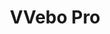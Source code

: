 ---
description: ios7风格的微博客户端，简洁，顺手。
layout: post
results:
- primaryGenreName: Social Networking
  version: '1.0'
  trackViewUrl: https://itunes.apple.com/cn/app/vvebo-pro/id670910957?mt=8&uo=4
  artworkUrl100: http://a1890.phobos.apple.com/us/r30/Purple6/v4/30/d2/a4/30d2a434-2a81-ce92-f84f-63bfae2d7665/mzl.apcixpue.png
  artworkUrl60: http://a956.phobos.apple.com/us/r30/Purple6/v4/9b/61/bb/9b61bbc3-3f73-937d-14ae-931c4de8a35a/icon.png
  userRatingCountForCurrentVersion: 156
  sellerName: Sunshine zheng
  supportedDevices:
  - iPhone5s
  - iPadMini
  - iPhone4S
  - iPadFourthGen4G
  - iPhone5
  - iPhone-3GS
  - iPadThirdGen
  - iPadFourthGen
  - iPhone4
  - iPodTouchFifthGen
  - iPadMini4G
  - iPodTouchourthGen
  - iPadThirdGen4G
  - iPad2Wifi
  - iPhone5c
  - iPad23G
  genres:
  - 社交
  - 工具
  trackName: VVebo Pro
  description: "AppSolution独家首发！关注微信号appsolution，有最好玩的新酷应用推荐！\n\n今天开始，让VVebo来把你带入另一个微博的世界:P\n\nVVebo是一款针对iOS7设计的新浪微博应用，同时让iOS6的同学也有相同的体验。独特的设计和流畅的速度绝对会让你爱不释手。
    \n\nVVebo特点介绍：\n1.绝佳的流畅体验。\n2.全新的个人界面体验。\n3.手势滑动转发，评论。\n4.独特时间轴设计，让你想看哪就看哪。\n5.贴心微博条数，让你对微博数量了如指掌。\n6.独特的多图浏览，更加丰富。\n7.微博时光机，带你任意穿梭。\n8.还有更多小惊喜，我们来一起发现吧！\n\nVVebo官方微博：@VVebo\n如果有任何疑问，请微博联系。"
  price: 0
  trackId: 670910957
  releaseDate: '2013-11-21T02:52:07Z'
  screenshotUrls:
  - http://a1.mzstatic.com/us/r30/Purple/v4/80/9e/85/809e8542-2ffe-25f1-e6d6-ab9422360268/screen1136x1136.jpeg
  - http://a2.mzstatic.com/us/r30/Purple4/v4/12/f1/de/12f1de25-4848-39c5-66bc-0c5752a4aa36/screen1136x1136.jpeg
  - http://a5.mzstatic.com/us/r30/Purple4/v4/8e/a6/64/8ea6648f-0880-0f0c-f344-4895afc226ba/screen1136x1136.jpeg
  - http://a3.mzstatic.com/us/r30/Purple6/v4/a1/8a/d1/a18ad191-b146-a963-daac-1cfdd92342d1/screen1136x1136.jpeg
  - http://a5.mzstatic.com/us/r30/Purple6/v4/d9/55/a1/d955a155-9f94-b13f-c996-2031f7ccf819/screen1136x1136.jpeg
  artistViewUrl: https://itunes.apple.com/cn/artist/sunshinezheng/id434141778?uo=4
  primaryGenreId: 6005
  userRatingCount: 156
  averageUserRatingForCurrentVersion: 4.5
  kind: software
  fileSizeBytes: '4432612'
  bundleId: com.johnil.vvebo
  trackContentRating: 4+
  artistName: SunshineZheng
  trackCensoredName: VVebo Pro
  isGameCenterEnabled: false
  contentAdvisoryRating: 4+
  languageCodesISO2A:
  - EN
  - ZH
  averageUserRating: 4.5
  features: &a []
  wrapperType: software
  artworkUrl512: http://a1890.phobos.apple.com/us/r30/Purple6/v4/30/d2/a4/30d2a434-2a81-ce92-f84f-63bfae2d7665/mzl.apcixpue.png
  formattedPrice: 免费
  artistId: 434141778
  genreIds:
  - '6005'
  - '6002'
  currency: CNY
  ipadScreenshotUrls: *a
category: 社交
tags: tag1
resultCount: 1
title: VVebo Pro

---